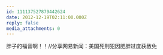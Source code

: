 ```yaml
---
id: 111137527879442624
date: 2012-12-19T02:11:00.000Z
reply: false
media_attachments: 0
---
```


胖子的福音啊！！//分享网易新闻：美国死刑犯因肥胖过度获赦免 ​​​​

